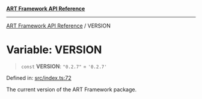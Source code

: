 [**ART Framework API Reference**](../README.md)

***

[ART Framework API Reference](../README.md) / VERSION

# Variable: VERSION

> `const` **VERSION**: `"0.2.7"` = `'0.2.7'`

Defined in: [src/index.ts:72](https://github.com/hashangit/ART/blob/13d06b82b833201787abcae252aaec8212ec73f7/src/index.ts#L72)

The current version of the ART Framework package.
